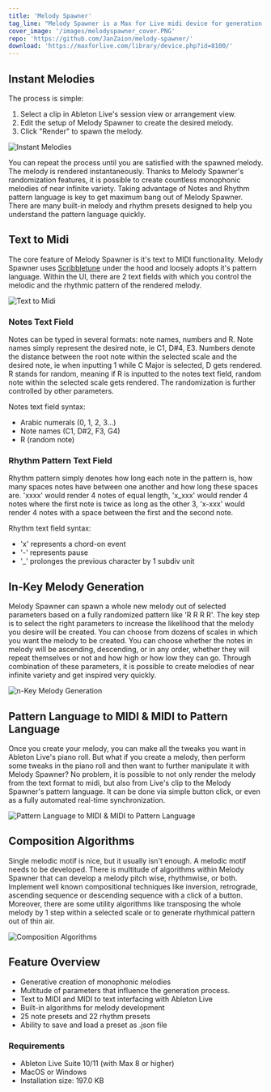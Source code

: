 ```yaml
---
title: 'Melody Spawner'
tag_line: "Melody Spawner is a Max for Live midi device for generation and development of monophonic melodies. Get inspired or create a melody outright directly inside Ableton Live's clips."
cover_image: '/images/melodyspawner_cover.PNG'
repo: 'https://github.com/JanZaion/melody-spawner/'
download: 'https://maxforlive.com/library/device.php?id=8100/'
---
```


## Instant Melodies

The process is simple:

1. Select a clip in Ableton Live's session view or arrangement view.
2. Edit the setup of Melody Spawner to create the desired melody.
3. Click "Render" to spawn the melody.

![Instant Melodies](/images/ms1.gif 'Instant Melodies')

You can repeat the process until you are satisfied with the spawned melody. The melody is rendered instantaneously. Thanks to Melody Spawner's randomization features, it is possible to create countless monophonic melodies of near infinite variety. Taking advantage of Notes and Rhythm pattern language is key to get maximum bang out of Melody Spawner. There are many built-in melody and rhythm presets designed to help you understand the pattern language quickly.

## Text to Midi

The core feature of Melody Spawner is it's text to MIDI functionality. Melody Spawner uses [Scribbletune](https://scribbletune.com/) under the hood and loosely adopts it's pattern language. Within the UI, there are 2 text fields with which you control the melodic and the rhythmic pattern of the rendered melody.

![Text to Midi](/images/ms2.gif 'Text to Midi')

### Notes Text Field

Notes can be typed in several formats: note names, numbers and R. Note names simply represent the desired note, ie C1, D#4, E3. Numbers denote the distance between the root note within the selected scale and the desired note, ie when inputting 1 while C Major is selected, D gets rendered. R stands for random, meaning if R is inputted to the notes text field, random note within the selected scale gets rendered. The randomization is further controlled by other parameters.

Notes text field syntax:

- Arabic numerals (0, 1, 2, 3...)
- Note names (C1, D#2, F3, G4)
- R (random note)

### Rhythm Pattern Text Field

Rhythm pattern simply denotes how long each note in the pattern is, how many spaces notes have between one another and how long these spaces are. 'xxxx' would render 4 notes of equal length, 'x_xxx' would render 4 notes where the first note is twice as long as the other 3, 'x-xxx' would render 4 notes with a space between the first and the second note.

Rhythm text field syntax:

- 'x' represents a chord-on event
- '-' represents pause
- '\_' prolonges the previous character by 1 subdiv unit

## In-Key Melody Generation

Melody Spawner can spawn a whole new melody out of selected parameters based on a fully randomized pattern like 'R R R R'. The key step is to select the right parameters to increase the likelihood that the melody you desire will be created. You can choose from dozens of scales in which you want the melody to be created. You can choose whether the notes in melody will be ascending, descending, or in any order, whether they will repeat themselves or not and how high or how low they can go. Through combination of these parameters, it is possible to create melodies of near infinite variety and get inspired very quickly.

![n-Key Melody Generation](/images/ms3.gif 'n-Key Melody Generation')

## Pattern Language to MIDI & MIDI to Pattern Language

Once you create your melody, you can make all the tweaks you want in Ableton Live's piano roll. But what if you create a melody, then perform some tweaks in the piano roll and then want to further manipulate it with Melody Spawner? No problem, it is possible to not only render the melody from the text format to midi, but also from Live's clip to the Melody Spawner's pattern language. It can be done via simple button click, or even as a fully automated real-time synchronization.

![Pattern Language to MIDI & MIDI to Pattern Language](/images/ms4.gif 'Pattern Language to MIDI & MIDI to Pattern Language')

## Composition Algorithms

Single melodic motif is nice, but it usually isn't enough. A melodic motif needs to be developed. There is multitude of algorithms within Melody Spawner that can develop a melody pitch wise, rhythmwise, or both. Implement well known compositional techniques like inversion, retrograde, ascending sequence or descending sequence with a click of a button. Moreover, there are some utility algorithms like transposing the whole melody by 1 step within a selected scale or to generate rhythmical pattern out of thin air.

![Composition Algorithms](/images/ms5.gif 'Composition Algorithms')

## Feature Overview

- Generative creation of monophonic melodies
- Multitude of parameters that influence the generation process.
- Text to MIDI and MIDI to text interfacing with Ableton Live
- Built-in algorithms for melody development
- 25 note presets and 22 rhythm presets
- Ability to save and load a preset as .json file

### Requirements

- Ableton Live Suite 10/11 (with Max 8 or higher)
- MacOS or Windows
- Installation size: 197.0 KB
